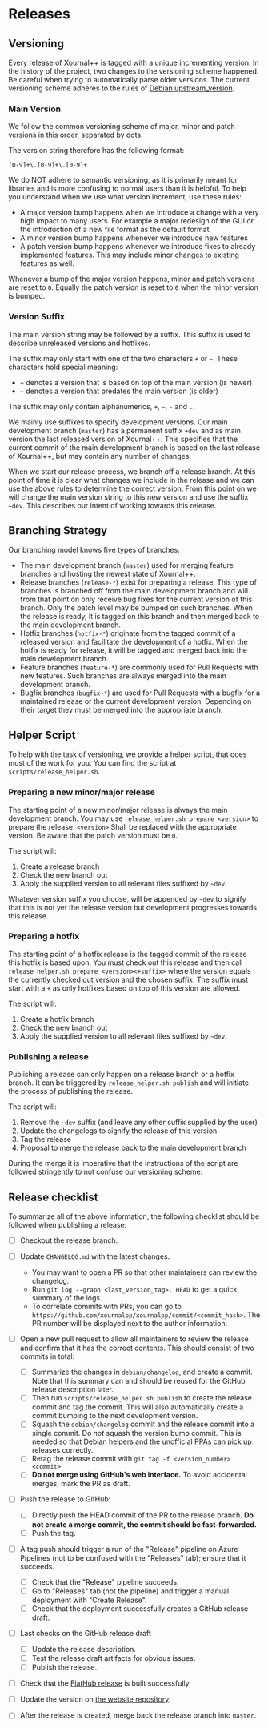 # Releases

## Versioning

Every release of Xournal++ is tagged with a unique incrementing version. In the history of the project, two changes to the versioning scheme happened. Be careful when trying to automatically parse older versions.
The current versioning scheme adheres to the rules of [Debian upstream_version](https://www.debian.org/doc/debian-policy/ch-controlfields.html#s-f-version).

### Main Version

We follow the common versioning scheme of major, minor and patch versions in this order, separated by dots.

The version string therefore has the following format:

```
[0-9]+\.[0-9]+\.[0-9]+
```

We do NOT adhere to semantic versioning, as it is primarily meant for libraries and is more confusing to normal users than it is helpful.
To help you understand when we use what version increment, use these rules:

- A major version bump happens when we introduce a change with a very high impact to many users. For example a major redesign of the GUI or the introduction of a new file format as the default format.
- A minor version bump happens whenever we introduce new features
- A patch version bump happens whenever we introduce fixes to already implemented features. This may include minor changes to existing features as well.

Whenever a bump of the major version happens, minor and patch versions are reset to `0`. Equally the patch version is reset to `0` when the minor version is bumped.

### Version Suffix

The main version string may be followed by a suffix. This suffix is used to describe unreleased versions and hotfixes.

The suffix may only start with one of the two characters `+` or `~`. These characters hold special meaning:

- `+` denotes a version that is based on top of the main version (is newer)
- `~` denotes a version that predates the main version (is older)

The suffix may only contain alphanumerics, `+`, `~`, `-` and `.`.

We mainly use suffixes to specify development versions. Our main development branch (`master`) has a permanent suffix `+dev` and as main version the last released version of Xournal++. This specifies that the current commit of the main development branch is based on the last release of Xournal++, but may contain any number of changes.

When we start our release process, we branch off a release branch. At this point of time it is clear what changes we include in the release and we can use the above rules to determine the correct version. From this point on we will change the main version string to this new version and use the suffix `~dev`. This describes our intent of working towards this release.

## Branching Strategy

Our branching model knows five types of branches:

- The main development branch (`master`) used for merging feature branches and hosting the newest state of Xournal++.
- Release branches (`release-*`) exist for preparing a release. This type of branches is branched off from the main development branch and will from that point on only receive bug fixes for the current version of this branch. Only the patch level may be bumped on such branches. When the release is ready, it is tagged on this branch and then merged back to the main development branch.
- Hotfix branches (`hotfix-*`) originate from the tagged commit of a released version and facilitate the development of a hotfix. When the hotfix is ready for release, it will be tagged and merged back into the main development branch.
- Feature branches (`feature-*`) are commonly used for Pull Requests with new features. Such branches are always merged into the main development branch.
- Bugfix branches (`bugfix-*`) are used for Pull Requests with a bugfix for a maintained release or the current development version. Depending on their target they must be merged into the appropriate branch.

## Helper Script

To help with the task of versioning, we provide a helper script, that does most of the work for you. You can find the script at `scripts/release_helper.sh`.

### Preparing a new minor/major release
The starting point of a new minor/major release is always the main development branch. You may use `release_helper.sh prepare <version>` to prepare the release. `<version>` Shall be replaced with the appropriate version. Be aware that the patch version must be `0`.

The script will:

1. Create a release branch
2. Check the new branch out
3. Apply the supplied version to all relevant files suffixed by `~dev`.

Whatever version suffix you choose, will be appended by `~dev` to signify that this is not yet the release version but development progresses towards this release.

### Preparing a hotfix
The starting point of a hotfix release is the tagged commit of the release this hotfix is based upon. You must check out this release and then call `release_helper.sh prepare <version><+suffix>` where the version equals the currently checked out version and the chosen suffix. The suffix must start with a `+` as only hotfixes based on top of this version are allowed.

The script will:

1. Create a hotfix branch
2. Check the new branch out
3. Apply the supplied version to all relevant files suffixed by `~dev`.

### Publishing a release
Publishing a release can only happen on a release branch or a hotfix branch. It can be triggered by `release_helper.sh publish` and will initiate the process of publishing the release.

The script will:

1. Remove the `~dev` suffix (and leave any other suffix supplied by the user)
2. Update the changelogs to signify the release of this version
3. Tag the release
4. Proposal to merge the release back to the main development branch

During the merge it is imperative that the instructions of the script are followed stringently to not confuse our versioning scheme.


## Release checklist

To summarize all of the above information, the following checklist should be
followed when publishing a release:

* [ ] Checkout the release branch.
* [ ] Update `CHANGELOG.md` with the latest changes.
  * You may want to open a PR so that other maintainers can review the
    changelog.
  * Run `git log --graph <last_version_tag>..HEAD` to get a quick
    summary of the logs.
  * To correlate commits with PRs, you can go to
    `https://github.com/xournalpp/xournalpp/commit/<commit_hash>`. The PR number
    will be displayed next to the author information.
* [ ] Open a new pull request to allow all maintainers to review the release and
      confirm that it has the correct contents. This should consist of two
      commits in total:
  * [ ] Summarize the changes in `debian/changelog`, and create a commit. Note
        that this summary can and should be reused for the GitHub release
        description later.
  * [ ] Then run `scripts/release_helper.sh publish` to create the release
        commit and tag the commit. This will also automatically create a commit
        bumping to the next development version.
  * [ ] Squash the `debian/changelog` commit and the release commit into a
        single commit. Do _not_ squash the version bump commit. This is needed
        so that Debian helpers and the unofficial PPAs can pick up releases
        correctly.
  * [ ] Retag the release commit with `git tag -f <version_number> <commit>`
  * [ ] **Do not merge using GitHub's web interface.** To avoid accidental
        merges, mark the PR as draft.
* [ ] Push the release to GitHub:
  * [ ] Directly push the HEAD commit of the PR to the release branch. **Do not
        create a merge commit, the commit should be fast-forwarded.**
  * [ ] Push the tag.
* [ ] A tag push should trigger a run of the "Release" pipeline on Azure
      Pipelines (not to be confused with the "Releases" tab); ensure that it
      succeeds.
  * [ ] Check that the "Release" pipeline succeeds.
  * [ ] Go to "Releases" tab (not the pipeline) and trigger a manual deployment
        with "Create Release".
  * [ ] Check that the deployment successfully creates a GitHub release draft.
* [ ] Last checks on the GitHub release draft
  * [ ] Update the release description.
  * [ ] Test the release draft artifacts for obvious issues.
  * [ ] Publish the release.
* [ ] Check that the [FlatHub release][flathub] is built successfully.
* [ ] Update the version on [the website repository][website].
* [ ] After the release is created, merge back the release branch into `master`.


[flathub]: https://github.com/flathub/com.github.xournalpp.xournalpp
[website]: https://github.com/xournalpp/xournalpp.github.io
